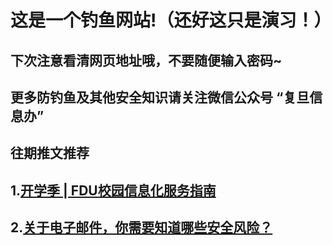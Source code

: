 # 这是一个钓鱼网站!（还好这只是演习！） 
## 下次注意看清网页地址哦，不要随便输入密码~

## 更多防钓鱼及其他安全知识请关注微信公众号 “复旦信息办” 
## 往期推文推荐
## 1.[开学季 | FDU校园信息化服务指南](https://mp.weixin.qq.com/s/MOjFM6jmsgXaWBeiE-Dbjw)
## 2.[关于电子邮件，你需要知道哪些安全风险？](https://mp.weixin.qq.com/s/VeLawAV1_Gc96oxzH-ubSw)

